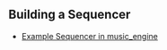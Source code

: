 ## Building a Sequencer

- [Example Sequencer in music_engine](https://github.com/mboleary/test-ts-game/blob/music_engine_fe/package/music_engine/src/main.ts)